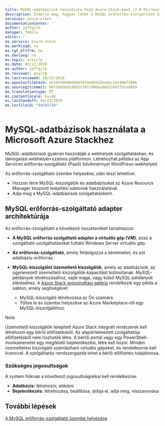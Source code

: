```yaml
---
title: MySQL-adatbázisok használata PaaS Azure Stack-ként |} A Microsoft Docs
description: Ismerje meg, hogyan lehet a MySQL erőforrás-szolgáltató üzembe helyezése, és adja meg a MySQL-adatbázisok szolgáltatásként az Azure Stacken.
services: azure-stack
documentationCenter: ''
author: jeffgilb
manager: femila
editor: ''
ms.service: azure-stack
ms.workload: na
ms.tgt_pltfrm: na
ms.devlang: na
ms.topic: article
ms.date: 02/12/2019
ms.author: jeffgilb
ms.reviewer: quying
ms.lastreviewed: 10/25/2018
ms.openlocfilehash: e610f946868940f9fde66932bedec1dc998f390b
ms.sourcegitcommit: 0973dddb81db03cf07c8966ad66526d775ced8b9
ms.translationtype: MT
ms.contentlocale: hu-HU
ms.lasthandoff: 04/23/2019
ms.locfileid: "64291726"
---
```

# <a name="use-mysql-databases-on-microsoft-azure-stack"></a>MySQL-adatbázisok használata a Microsoft Azure Stackhez

MySQL-adatbázisok gyakran használják a webhelyek szolgáltatásban, és támogatási webhelyén számos platformon. Létrehozhat például az App Services erőforrás-szolgáltató (PaaS) bővítménnyel WordPress-webhelyeit.

Az erőforrás-szolgáltató üzembe helyezése, után teszi lehetővé:

* Hozzon létre MySQL-kiszolgálók és adatbázisokat az Azure Resource Manager központi telepítési sablonok használatával.
* Adja meg a MySQL-adatbázisok szolgáltatásként.  

## <a name="mysql-resource-provider-adapter-architecture"></a>MySQL erőforrás-szolgáltató adapter architektúrája

Az erőforrás-szolgáltató a következő összetevőket tartalmazza:

* **A MySQL erőforrás szolgáltató adapter a virtuális gép (VM)**, azaz a szolgáltató-szolgáltatásokat futtató Windows Server virtuális gép.
* **Az erőforrás-szolgáltató**, amely feldolgozza a kérelmeket, és azt adatbázis-erőforrás.
* **MySQL-kiszolgálót üzemeltető kiszolgálók**, amely az adatbázisok, az úgynevezett üzemeltető kiszolgálók-kapacitást biztosítanak. MySQL-példányok létrehozásához, saját maga, vagy külső MySQL-példányok eléréséhez. A [Azure Stack gyorsindítási galéria](https://github.com/Azure/AzureStack-QuickStart-Templates/tree/master/mysql-standalone-server-windows) rendelkezik egy példa a sablon, amely segítségével:

  * MySQL-kiszolgáló létrehozása az Ön számára.
  * Töltse le és üzembe helyezése az Azure Marketplace-ről egy MySQL-kiszolgálóhoz.

> [!NOTE]
> Üzemeltető kiszolgálók telepített Azure Stack integrált rendszerek kell létrehozni egy bérlő előfizetésből. Az alapértelmezett szolgáltatója előfizetésből nem hozhatók létre. A bérlői portál vagy egy PowerShell-munkamenetet egy megfelelő bejelentkezési, létre kell hozni. Minden üzemeltetési kiszolgáló számlázható virtuális gépeket, és rendelkeznie kell licenccel. A szolgáltatás-rendszergazda lehet a bérlő előfizetés tulajdonosa.

### <a name="required-privileges"></a>Szükséges jogosultságok

A system fióknak a következő jogosultságokkal kell rendelkeznie:

* **Adatbázis:** létrehozni, eldobni
* **Bejelentkezés:** létrehozása, beállítása, dobja el, adja meg, visszavonása  

## <a name="next-steps"></a>További lépések

[A MySQL erőforrás-szolgáltató üzembe helyezése](azure-stack-mysql-resource-provider-deploy.md)
